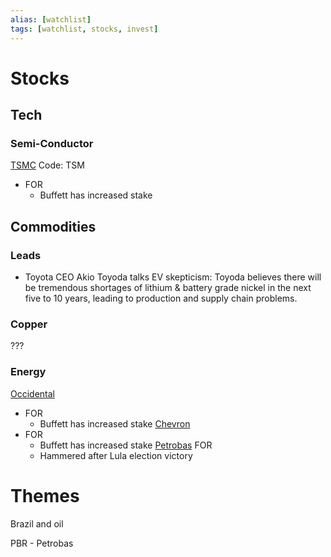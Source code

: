 ```yaml
---
alias: [watchlist]
tags: [watchlist, stocks, invest]
---
```

# Stocks

## Tech

### Semi-Conductor

[TSMC](https://finance.yahoo.com/quote/tcm/)
Code: TSM
- FOR
	- Buffett has increased stake



## Commodities

### Leads
- Toyota CEO Akio Toyoda talks EV skepticism: Toyoda believes there will be tremendous shortages of lithium & battery grade nickel in the next five to 10 years, leading to production and supply chain problems.

### Copper

???

### Energy
[Occidental](https://finance.yahoo.com/quote/oxy/)
- FOR
	- Buffett has increased stake
[Chevron](https://finance.yahoo.com/quote/cvx/)
- FOR
	- Buffett has increased stake
[Petrobas](https://finance.yahoo.com/quote/pbr/)
 FOR
	- Hammered after Lula election victory


# Themes

Brazil and oil 

PBR - Petrobas
